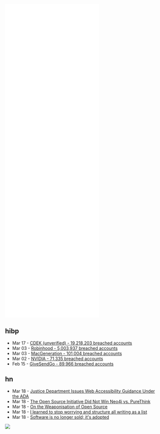 ![Metrics](https://raw.githubusercontent.com/phixion/phixion/master/metrics.svg)

## hibp

<!--
for https://github.com/phixion/phixion/blob/main/.github/workflows/feeds.yml
-->
<!--START_SECTION:haveibeenpwnd-->
- Mar 17 - [CDEK (unverified) - 19,218,203 breached accounts](https://haveibeenpwned.com/PwnedWebsites#CDEK)
- Mar 03 - [Robinhood - 5,003,937 breached accounts](https://haveibeenpwned.com/PwnedWebsites#Robinhood)
- Mar 03 - [MacGeneration - 101,004 breached accounts](https://haveibeenpwned.com/PwnedWebsites#MacGeneration)
- Mar 02 - [NVIDIA - 71,335 breached accounts](https://haveibeenpwned.com/PwnedWebsites#NVIDIA)
- Feb 15 - [GiveSendGo - 89,966 breached accounts](https://haveibeenpwned.com/PwnedWebsites#GiveSendGo)
<!--END_SECTION:haveibeenpwnd-->

## hn

<!--
for https://github.com/phixion/phixion/blob/main/.github/workflows/feeds.yml
-->
<!--START_SECTION:hn-->
- Mar 18 - [Justice Department Issues Web Accessibility Guidance Under the ADA](https://www.justice.gov/opa/pr/justice-department-issues-web-accessibility-guidance-under-americans-disabilities-act)
- Mar 18 - [The Open Source Initiative Did Not Win Neo4j vs. PureThink](https://writing.kemitchell.com/2022/03/17/OSI-Neo4j-PureThink.html)
- Mar 18 - [On the Weaponisation of Open Source](https://beny23.github.io/posts/on_weaponisation_of_open_source/)
- Mar 18 - [I learned to stop worrying and structure all writing as a list](https://dynomight.net/lists/)
- Mar 18 - [Software is no longer sold; it's adopted](https://orbit.love/blog/software-is-no-longer-sold-its-adopted)
<!--END_SECTION:hn-->

<!--
for https://yhype.me
-->
![](https://hit.yhype.me/github/profile?user_id=13013670)
